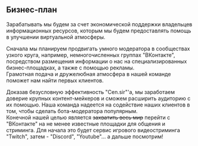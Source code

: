 
## Бизнес-план
Зарабатывать мы будем за счет экономической поддержки владельцев информационных ресурсов, которым мы будем предоставлять помощь в улучшении виртуальной атмосферы.  

Сначала мы планируем продвигать умного модератора в сообществах узкого круга, например, немногочисленных группах "ВКонтакте", посредством размещения информации о нас на специализированных бизнес-площадках, а также с помощью рекламы.    
Грамотная подача и дружелюбная атмосфера в нашей команде поможет нам найти первых клиентов.  

Доказав безусловную эффективность "Cen.sir"'a, мы заработаем доверие крупных контент-мейкеров и сможем расширить аудиторию с их помощью. Наша команда надеется на содействие наших клиентов в том, чтобы сделать бота-модератора популярным.   
Конечной нашей целью является ~~захватить весь мир~~ перейти с "ВКонтакте" на не менее известные площадки для общения и стриминга. Для начала это будет сервис игрового видеостриминга "Twitch", затем - "Discord", "Youtube"... а дальше посмотрим!
